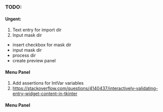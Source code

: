 ### TODO:

#### Urgent:
1. Text entry for import dir
2. Input mask dir  

- insert checkbox for mask dir 
- input mask dir  
- process dir 
- create preview panel


#### Menu Panel 
1. Add assertions for IntVar variables
2. https://stackoverflow.com/questions/4140437/interactively-validating-entry-widget-content-in-tkinter

#### Menu Panel 
